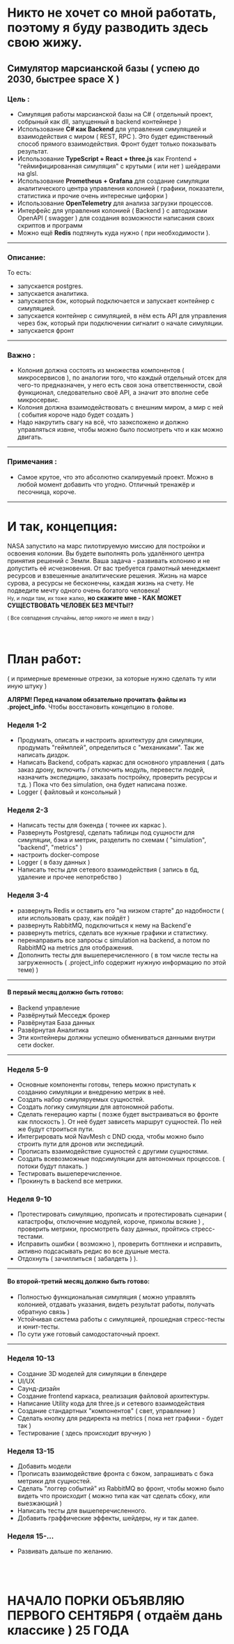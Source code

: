 # Никто не хочет со мной работать, поэтому я буду разводить здесь свою жижу. 

## Симулятор марсианской базы ( успею до 2030, быстрее space X )
### Цель :
- Симуляция работы марсианской базы на C# ( отдельный проект, собрыный как dll, запущенный в backend контейнере )
- Использование **C# как Backend** для управления симуляцией и взаимодействия с миром ( REST, RPC ). Это будет единственный способ прямого взаимодействия. Фронт будет только показывать результат.
- Использование **TypeScript + React + three.js** как Frontend + "геймифицированная симуляция" с крутыми ( или нет ) шейдерами на glsl.
- Использование **Prometheus + Grafana** для создание симуляции аналитического центра управления колонией ( графики, показатели, статистика и прочие очень интересные цифорки )
- Использование **OpenTelemetry** для анализа загрузки процессов.
- Интерфейс для управления колонией ( Backend ) с автодоками OpenAPI ( swagger ) для создания возможности написания своих скриптов и программ
- Можно ещё **Redis** подтянуть куда нужно ( при необходимости ).
---
### Описание:
То есть: 
- запускается postgres.
- запускается аналитика.
- запускается бэк, который подключается и запускает контейнер с симуляцией.
- запускается контейнер с симуляцией, в нём есть API для управления через бэк, который при подключении  сигналит о начале симуляции.
- запускается фронт
---
###  Важно :
- Колония должна состоять из множества компонентов ( микросервисов ), по аналогии того, что каждый отдельный отсек для чего-то предназначен, у него есть своя зона ответственности, свой функционал, следовательно своё API, а значит это вполне себе микросервис.
- Колония должна взаимодействовать с внешним миром, а мир с ней ( события короче надо будет создать )
- Надо накрутить свагу на всё, что заэкспожено и должно управляться извне, чтобы можно было посмотреть что и как можно двигать.
---
### Примечания :
- Самое крутое, что это абсолютно скалируемый проект. Можно в любой момент добавить что угодно. Отличный тренажёр и песочница, короче.

---

# И так, концепция:
NASA запустило на марс пилотируемую миссию для постройки и освоения колонии. Вы будете выполнять роль удалённого центра принятия решений с Земли. Ваша задача - развивать колонию и не допустить её исчезновения. От вас требуется грамотный менеджмент ресурсов и взвешенные аналитические решения. Жизнь на марсе сурова, а ресурсы не бесконечны, каждая жизнь на счету. Не подведите мечту одного очень богатого человека!
<br/> 
<small>Ну, и люди там, их тоже жалко</small>, <b>но скажите мне -  КАК МОЖЕТ СУЩЕСТВОВАТЬ ЧЕЛОВЕК БЕЗ МЕЧТЫ!?</b>
<br/>

<small>( Все совпадения случайны, автор никого не имел в виду )</small>

<br>

# План работ:
( и примерные временные отрезки, за которые нужно сделать ту или иную штуку )

**АЛЯРМ! Перед началом обязательно прочитать файлы из .project_info**. Чтобы восстановить концепцию в голове.

### Неделя 1-2
- Продумать, описать и настроить архитектуру для симуляции, продумать "геймплей", определиться с "механиками". Так же написать диздок.
- Написать Backend, собрать каркас для основного управления ( дать заказ дрону, включить / отключить модуль, перевести людей, назначить экспедицию, заказать постройку, проверить ресурсы и т.д. ) Пока что без simulation, она будет написана позже.
- Logger ( файловый и консольный )

### Неделя 2-3
- Написать тесты для бэкенда ( точнее их каркас ).
- Развернуть Postgresql, сделать таблицы под сущности для симуляции, бэка и метрик, разделить по схемам ( "simulation", "backend", "metrics" )
- настроить docker-compose
- Logger ( в базу данных )
- Написать тесты для сетевого взаимодействия ( запись в бд, удаление и прочее непотребство )

### Неделя 3-4
- развернуть Redis и оставить его "на низком старте" до надобности ( или использовать сразу, как пойдёт )
- развернуть RabbitMQ, подключиться к нему на Backend'е
- развернуть metrics, сделать все нужные графики и статистику.
- перенаправить все запросы с simulation на backend, а потом по RabbitMQ на metrics для отображения.
- Дополнить тесты для вышеперечисленного ( в том числе тесты на загруженность ( .project_info содержит нужную информацию по этой теме) )

---
#### В первый месяц должно быть готово:
- Backend управление
- Развёрнутый Месседж брокер
- Развёрнутая База данных
- Развёрнутая Аналитика
- Эти контейнеры должны успешно обмениваться данными внутри сети docker.
---

### Неделя 5-9
- Основные компоненты готовы, теперь можно приступать к созданию симуляции и внедрению метрик в неё.
- Создать набор симуляруемых сущностей.
- Создать логику симуляции для автономной работы.
- Сделать генерацию карты ( позже будет выстраиваться во фронте как плоскость ). От неё будет зависеть маршрут сущностей. По ней же будут строиться пути.
- Интегрировать мой NavMesh с DND сюда, чтобы можно было строить пути для дронов или экспедиций.
- Прописать взаимодействие сущностей с другими сущностями.
- Создать всевозможные подсимуляции для автономных процессов. ( потоки будут плакать. )
- Тестировать вышеперечисленное.
- Прокинуть в backend все метрики.

### Неделя 9-10
- Протестировать симуляцию, прописать и протестировать сценарии ( катастрофы, отключение модулей, короче, приколы всякие ) , проверить метрики, просмотреть базу данных, пройтись стресс-тестами.
- Исправить ошибки ( возможно ), проверить боттлнеки и исправить, активно подсасывать редис во все душные места.
- Отдохнуть ( зачиллиться ( забалдеть ) ).

---

#### Во второй-третий месяц должно быть готово:
- Полностью функциональная симуляция ( можно управлять колонией, отдавать указания, видеть результат работы, получать обратную связь )
- Устойчивая система работы с симуляцией, прошедная стресс-тесты и юнит-тесты.
- По сути уже готовый самодостаточный проект.

---

### Неделя 10-13
- Создание 3D моделей для симуляции в блендере
- UI/UX
- Саунд-дизайн
- Создание frontend каркаса, реализация файловой архитектуры.
- Написание Utility кода для three.js и сетевого взаимодействия
- Создание стандартных "компонентов" ( свет, управление )
- Сделать кнопку для редиректа на metrics ( пока нет графики - будет так )
- Тестирование ( здесь происходит вручную )

### Неделя 13-15
- Добавить модели
- Прописать взаимодействие фронта с бэком, запрашивать с бэка метрики для сущностей.
- Сделать "логгер событий" из RabbitMQ во фронт, чтобы можно было видеть что происходит ( можно типа как чат сделать сбоку, или выезжающий )
- Написать тесты для вышеперечисленного.
- Добавить граффические эффекты, шейдеры, ну и так далее.

### Неделя 15-...
- Развивать дальше по желанию.

<br>
<br>

# НАЧАЛО ПОРКИ ОБЪЯВЛЯЮ ПЕРВОГО СЕНТЯБРЯ ( отдаём дань классике ) 25 ГОДА
